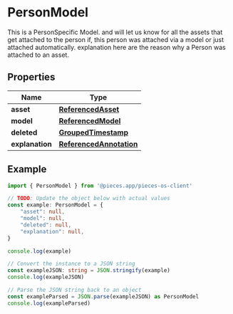 
# PersonModel

This is a PersonSpecific Model. and will let us know for all the assets that get attached to the person if, this person was attached via a model or just attached automatically.  explanation here are the reason why a Person was attached to an asset.

## Properties

Name | Type
------------ | -------------
**asset** | [**ReferencedAsset**](ReferencedAsset)
**model** | [**ReferencedModel**](ReferencedModel)
**deleted** | [**GroupedTimestamp**](GroupedTimestamp)
**explanation** | [**ReferencedAnnotation**](ReferencedAnnotation)

## Example

```typescript
import { PersonModel } from '@pieces.app/pieces-os-client'

// TODO: Update the object below with actual values
const example: PersonModel = {
    "asset": null,
    "model": null,
    "deleted": null,
    "explanation": null,
}

console.log(example)

// Convert the instance to a JSON string
const exampleJSON: string = JSON.stringify(example)
console.log(exampleJSON)

// Parse the JSON string back to an object
const exampleParsed = JSON.parse(exampleJSON) as PersonModel
console.log(exampleParsed)
```


